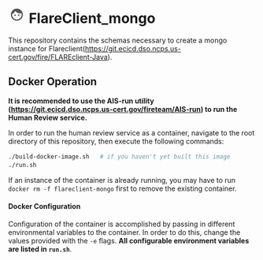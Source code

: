 # ![hr_logo](icon.png) FlareClient_mongo
This repository contains the schemas necessary to create a mongo instance
for Flareclient(https://git.ecicd.dso.ncps.us-cert.gov/fire/FLAREclient-Java).


## Docker Operation
**It is recommended to use the AIS-run utility (https://git.ecicd.dso.ncps.us-cert.gov/fireteam/AIS-run) to run the Human Review 
service.**

In order to run the human review service as a container, navigate to the root
directory of this repository, then execute the following commands:
```bash
./build-docker-image.sh   # if you haven't yet built this image
./run.sh
```

If an instance of the container is already running, you may have to 
run `docker rm -f flareclient-mongo` first to remove the existing container.


#### Docker Configuration
Configuration of the container is accomplished by passing in different
environmental variables to the container. In order to do this, change the 
values provided with the `-e` flags. **All configurable environment 
variables are listed in `run.sh`**.



